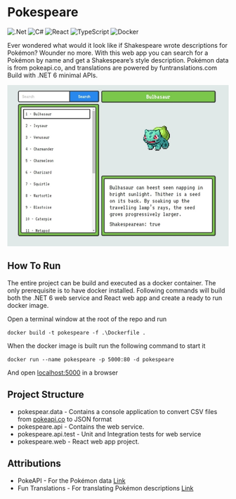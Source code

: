 ﻿# Pokespeare
![.Net](https://img.shields.io/badge/.NET-5C2D91?style=for-the-badge&logo=.net&logoColor=white)
![C#](https://img.shields.io/badge/c%23-%23239120.svg?style=for-the-badge&logo=c-sharp&logoColor=white)
![React](https://img.shields.io/badge/React-20232A?style=for-the-badge&logo=react&logoColor=white)
![TypeScript](https://img.shields.io/badge/TypeScript-007ACC?style=for-the-badge&logo=typescript&logoColor=white)
![Docker](https://img.shields.io/badge/docker-%230db7ed.svg?style=for-the-badge&logo=docker&logoColor=white)

Ever wondered what would it look like if Shakespeare wrote descriptions for Pokémon? Wounder no more. With this web app you can search for a Pokémon by name and get a Shakespeare’s style description. Pokémon data is from pokeapi.co, and translations are powered by funtranslations.com
Build with .NET 6 minimal APIs.

![Screenshot](https://github.com/Vake93/Pokespeare/blob/master/screenshots/screenshot.jpeg?raw=true)

## How To Run
The entire project can be build and executed as a docker container. The only prerequisite is to have docker installed. Following commands will build both the .NET 6 web service and React web app and create a ready to run docker image.

Open a terminal window at the root of the repo and run

```
docker build -t pokespeare -f .\Dockerfile .
```

When the docker image is built run the following command to start it

```
docker run --name pokespeare -p 5000:80 -d pokespeare
```

And open [localhost:5000](http://localhost:5000/) in a browser

## Project Structure 
- pokespear.data - Contains a console application to convert CSV files from [pokeapi.co](https://pokeapi.co/) to JSON format
- pokespeare.api - Contains the web service.
- pokespeare.api.test - Unit and Integration tests for web service
- pokespeare.web - React web app project.

## Attributions
- PokeAPI - For the Pokémon data [Link](https://github.com/PokeAPI/pokeapi)
- Fun Translations - For translating Pokémon descriptions [Link](https://funtranslations.com/)
